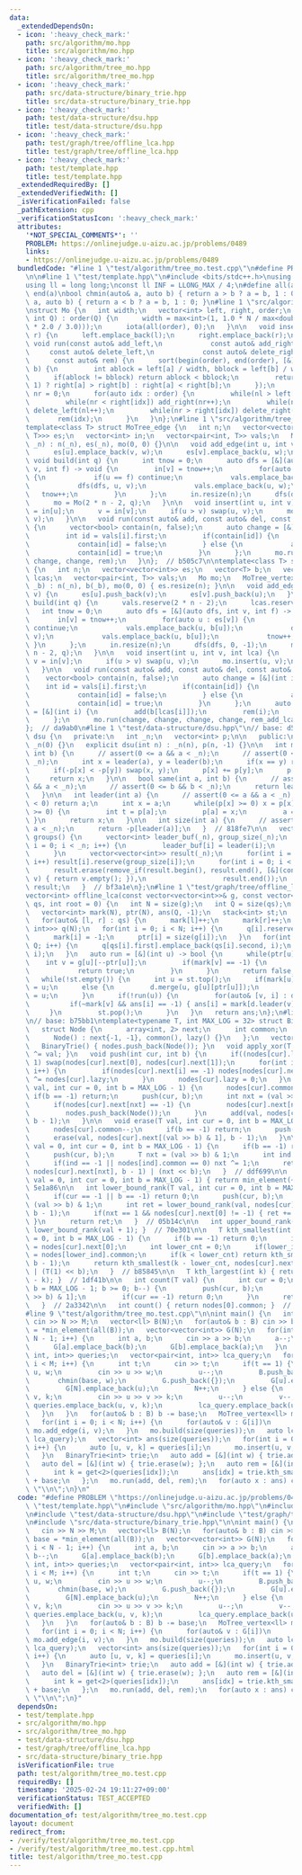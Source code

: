 ```yaml
---
data:
  _extendedDependsOn:
  - icon: ':heavy_check_mark:'
    path: src/algorithm/mo.hpp
    title: src/algorithm/mo.hpp
  - icon: ':heavy_check_mark:'
    path: src/algorithm/tree_mo.hpp
    title: src/algorithm/tree_mo.hpp
  - icon: ':heavy_check_mark:'
    path: src/data-structure/binary_trie.hpp
    title: src/data-structure/binary_trie.hpp
  - icon: ':heavy_check_mark:'
    path: test/data-structure/dsu.hpp
    title: test/data-structure/dsu.hpp
  - icon: ':heavy_check_mark:'
    path: test/graph/tree/offline_lca.hpp
    title: test/graph/tree/offline_lca.hpp
  - icon: ':heavy_check_mark:'
    path: test/template.hpp
    title: test/template.hpp
  _extendedRequiredBy: []
  _extendedVerifiedWith: []
  _isVerificationFailed: false
  _pathExtension: cpp
  _verificationStatusIcon: ':heavy_check_mark:'
  attributes:
    '*NOT_SPECIAL_COMMENTS*': ''
    PROBLEM: https://onlinejudge.u-aizu.ac.jp/problems/0489
    links:
    - https://onlinejudge.u-aizu.ac.jp/problems/0489
  bundledCode: "#line 1 \"test/algorithm/tree_mo.test.cpp\"\n#define PROBLEM \"https://onlinejudge.u-aizu.ac.jp/problems/0489\"\
    \n\n#line 1 \"test/template.hpp\"\n#include <bits/stdc++.h>\nusing namespace std;\n\
    using ll = long long;\nconst ll INF = LLONG_MAX / 4;\n#define all(a) begin(a),\
    \ end(a)\nbool chmin(auto& a, auto b) { return a > b ? a = b, 1 : 0; }\nbool chmax(auto&\
    \ a, auto b) { return a < b ? a = b, 1 : 0; }\n#line 1 \"src/algorithm/mo.hpp\"\
    \nstruct Mo {\n   int width;\n   vector<int> left, right, order;\n   Mo(int N,\
    \ int Q) : order(Q) {\n      width = max<int>(1, 1.0 * N / max<double>(1.0, sqrt(Q\
    \ * 2.0 / 3.0)));\n      iota(all(order), 0);\n   }\n\n   void insert(int l, int\
    \ r) {\n      left.emplace_back(l);\n      right.emplace_back(r);\n   }\n\n  \
    \ void run(const auto& add_left,\n            const auto& add_right,\n       \
    \     const auto& delete_left,\n            const auto& delete_right,\n      \
    \      const auto& rem) {\n      sort(begin(order), end(order), [&](int a, int\
    \ b) {\n         int ablock = left[a] / width, bblock = left[b] / width;\n   \
    \      if(ablock != bblock) return ablock < bblock;\n         return (ablock &\
    \ 1) ? right[a] > right[b] : right[a] < right[b];\n      });\n      int nl = 0,\
    \ nr = 0;\n      for(auto idx : order) {\n         while(nl > left[idx]) add_left(--nl);\n\
    \         while(nr < right[idx]) add_right(nr++);\n         while(nl < left[idx])\
    \ delete_left(nl++);\n         while(nr > right[idx]) delete_right(--nr);\n  \
    \       rem(idx);\n      }\n   }\n};\n#line 1 \"src/algorithm/tree_mo.hpp\"\n\
    template<class T> struct MoTree_edge {\n   int n;\n   vector<vector<pair<int,\
    \ T>>> es;\n   vector<int> in;\n   vector<pair<int, T>> vals;\n   Mo mo;\n   MoTree_edge(int\
    \ _n) : n(_n), es(_n), mo(0, 0) {}\n\n   void add_edge(int u, int v, T w) {\n\
    \      es[u].emplace_back(v, w);\n      es[v].emplace_back(u, w);\n   }\n\n  \
    \ void build(int q) {\n      int tnow = 0;\n      auto dfs = [&](auto dfs, int\
    \ v, int f) -> void {\n         in[v] = tnow++;\n         for(auto [u, w] : es[v])\
    \ {\n            if(u == f) continue;\n            vals.emplace_back(u, w);\n\
    \            dfs(dfs, u, v);\n            vals.emplace_back(u, w);\n         \
    \   tnow++;\n         }\n      };\n      in.resize(n);\n      dfs(dfs, 0, -1);\n\
    \      mo = Mo(2 * n - 2, q);\n   }\n\n   void insert(int u, int v) {\n      u\
    \ = in[u];\n      v = in[v];\n      if(u > v) swap(u, v);\n      mo.insert(u,\
    \ v);\n   }\n\n   void run(const auto& add, const auto& del, const auto& rem)\
    \ {\n      vector<bool> contain(n, false);\n      auto change = [&](int i) {\n\
    \         int id = vals[i].first;\n         if(contain[id]) {\n            del(vals[i].second);\n\
    \            contain[id] = false;\n         } else {\n            add(vals[i].second);\n\
    \            contain[id] = true;\n         }\n      };\n      mo.run(change, change,\
    \ change, change, rem);\n   }\n};  // b505c7\n\ntemplate<class T> struct MoTree_vertex\
    \ {\n   int n;\n   vector<vector<int>> es;\n   vector<T> b;\n   vector<int> in,\
    \ lcas;\n   vector<pair<int, T>> vals;\n   Mo mo;\n   MoTree_vertex(int _n, vector<T>\
    \ _b) : n(_n), b(_b), mo(0, 0) { es.resize(n); }\n\n   void add_edge(int u, int\
    \ v) {\n      es[u].push_back(v);\n      es[v].push_back(u);\n   }\n\n   void\
    \ build(int q) {\n      vals.reserve(2 * n - 2);\n      lcas.reserve(q);\n   \
    \   int tnow = 0;\n      auto dfs = [&](auto dfs, int v, int f) -> void {\n  \
    \       in[v] = tnow++;\n         for(auto u : es[v]) {\n            if(u == f)\
    \ continue;\n            vals.emplace_back(u, b[u]);\n            dfs(dfs, u,\
    \ v);\n            vals.emplace_back(u, b[u]);\n            tnow++;\n        \
    \ }\n      };\n      in.resize(n);\n      dfs(dfs, 0, -1);\n      mo = Mo(2 *\
    \ n - 2, q);\n   }\n\n   void insert(int u, int v, int lca) {\n      u = in[u],\
    \ v = in[v];\n      if(u > v) swap(u, v);\n      mo.insert(u, v);\n      lcas.push_back(lca);\n\
    \   }\n\n   void run(const auto& add, const auto& del, const auto& rem) {\n  \
    \    vector<bool> contain(n, false);\n      auto change = [&](int i) {\n     \
    \    int id = vals[i].first;\n         if(contain[id]) {\n            del(vals[i].second);\n\
    \            contain[id] = false;\n         } else {\n            add(vals[i].second);\n\
    \            contain[id] = true;\n         }\n      };\n      auto rem_add_lca\
    \ = [&](int i) {\n         add(b[lcas[i]]);\n         rem(i);\n         del(b[lcas[i]]);\n\
    \      };\n      mo.run(change, change, change, change, rem_add_lca);\n   }\n\
    };  // da9ab0\n#line 1 \"test/data-structure/dsu.hpp\"\n// base: d569f4\nstruct\
    \ dsu {\n   private:\n   int _n;\n   vector<int> p;\n\n   public:\n   dsu() :\
    \ _n(0) {}\n   explicit dsu(int n) : _n(n), p(n, -1) {}\n\n   int merge(int a,\
    \ int b) {\n      // assert(0 <= a && a < _n);\n      // assert(0 <= b && b <\
    \ _n);\n      int x = leader(a), y = leader(b);\n      if(x == y) return x;\n\
    \      if(-p[x] < -p[y]) swap(x, y);\n      p[x] += p[y];\n      p[y] = x;\n \
    \     return x;\n   }\n\n   bool same(int a, int b) {\n      // assert(0 <= a\
    \ && a < _n);\n      // assert(0 <= b && b < _n);\n      return leader(a) == leader(b);\n\
    \   }\n\n   int leader(int a) {\n      // assert(0 <= a && a < _n);\n      if(p[a]\
    \ < 0) return a;\n      int x = a;\n      while(p[x] >= 0) x = p[x];\n      while(p[a]\
    \ >= 0) {\n         int t = p[a];\n         p[a] = x;\n         a = t;\n     \
    \ }\n      return x;\n   }\n\n   int size(int a) {\n      // assert(0 <= a &&\
    \ a < _n);\n      return -p[leader(a)];\n   }  // 818fe7\n\n   vector<vector<int>>\
    \ groups() {\n      vector<int> leader_buf(_n), group_size(_n);\n      for(int\
    \ i = 0; i < _n; i++) {\n         leader_buf[i] = leader(i);\n         group_size[leader_buf[i]]++;\n\
    \      }\n      vector<vector<int>> result(_n);\n      for(int i = 0; i < _n;\
    \ i++) result[i].reserve(group_size[i]);\n      for(int i = 0; i < _n; i++) result[leader_buf[i]].push_back(i);\n\
    \      result.erase(remove_if(result.begin(), result.end(), [&](const vector<int>&\
    \ v) { return v.empty(); }),\n                   result.end());\n      return\
    \ result;\n   }  // bf3a1e\n};\n#line 1 \"test/graph/tree/offline_lca.hpp\"\n\
    vector<int> offline_lca(const vector<vector<int>>& g, const vector<pair<int, int>>&\
    \ qs, int root = 0) {\n   int N = size(g);\n   int Q = size(qs);\n   dsu d(N);\n\
    \   vector<int> mark(N), ptr(N), ans(Q, -1);\n   stack<int> st;\n   st.push(root);\n\
    \   for(auto& [l, r] : qs) {\n      mark[l]++;\n      mark[r]++;\n   }\n\n   vector<vector<pair<int,\
    \ int>>> q(N);\n   for(int i = 0; i < N; i++) {\n      q[i].reserve(mark[i]);\n\
    \      mark[i] = -1;\n      ptr[i] = size(g[i]);\n   }\n   for(int i = 0; i <\
    \ Q; i++) {\n      q[qs[i].first].emplace_back(qs[i].second, i);\n      q[qs[i].second].emplace_back(qs[i].first,\
    \ i);\n   }\n   auto run = [&](int u) -> bool {\n      while(ptr[u]) {\n     \
    \    int v = g[u][--ptr[u]];\n         if(mark[v] == -1) {\n            st.push(v);\n\
    \            return true;\n         }\n      }\n      return false;\n   };\n\n\
    \   while(!st.empty()) {\n      int u = st.top();\n      if(mark[u] == -1) mark[u]\
    \ = u;\n      else {\n         d.merge(u, g[u][ptr[u]]);\n         mark[d.leader(u)]\
    \ = u;\n      }\n      if(!run(u)) {\n         for(auto& [v, i] : q[u]) {\n  \
    \          if(~mark[v] && ans[i] == -1) { ans[i] = mark[d.leader(v)]; }\n    \
    \     }\n         st.pop();\n      }\n   }\n   return ans;\n};\n#line 1 \"src/data-structure/binary_trie.hpp\"\
    \n// base: b75bb1\ntemplate<typename T, int MAX_LOG = 32> struct BinaryTrie {\n\
    \   struct Node {\n      array<int, 2> next;\n      int common;\n      T lazy;\n\
    \      Node() : next{-1, -1}, common(), lazy() {}\n   };\n   vector<Node> nodes;\n\
    \   BinaryTrie() { nodes.push_back(Node()); }\n   void apply_xor(T val) { nodes[0].lazy\
    \ ^= val; }\n   void push(int cur, int b) {\n      if((nodes[cur].lazy >> b) &\
    \ 1) swap(nodes[cur].next[0], nodes[cur].next[1]);\n      for(int i = 0; i < 2;\
    \ i++) {\n         if(nodes[cur].next[i] == -1) nodes[nodes[cur].next[i]].lazy\
    \ ^= nodes[cur].lazy;\n      }\n      nodes[cur].lazy = 0;\n   }\n   void add(T\
    \ val, int cur = 0, int b = MAX_LOG - 1) {\n      nodes[cur].common++;\n     \
    \ if(b == -1) return;\n      push(cur, b);\n      int nxt = (val >> (T)b) & (T)1;\n\
    \      if(nodes[cur].next[nxt] == -1) {\n         nodes[cur].next[nxt] = size(nodes);\n\
    \         nodes.push_back(Node());\n      }\n      add(val, nodes[cur].next[nxt],\
    \ b - 1);\n   }\n\n   void erase(T val, int cur = 0, int b = MAX_LOG - 1) {\n\
    \      nodes[cur].common--;\n      if(b == -1) return;\n      push(cur, b);\n\
    \      erase(val, nodes[cur].next[(val >> b) & 1], b - 1);\n   }\n\n   T min_element(T\
    \ val = 0, int cur = 0, int b = MAX_LOG - 1) {\n      if(b == -1) return 0;\n\
    \      push(cur, b);\n      T nxt = (val >> b) & 1;\n      int ind = nodes[cur].next[nxt];\n\
    \      if(ind == -1 || nodes[ind].common == 0) nxt ^= 1;\n      return min_element(val,\
    \ nodes[cur].next[nxt], b - 1) | (nxt << b);\n   }  // ddf699\n\n   T max_element(T\
    \ val = 0, int cur = 0, int b = MAX_LOG - 1) { return min_element(~val); }  //\
    \ 5e1a86\n\n   int lower_bound_rank(T val, int cur = 0, int b = MAX_LOG - 1) {\n\
    \      if(cur == -1 || b == -1) return 0;\n      push(cur, b);\n      T nxt =\
    \ (val >> b) & 1;\n      int ret = lower_bound_rank(val, nodes[cur].next[nxt],\
    \ b - 1);\n      if(nxt == 1 && nodes[cur].next[0] != -1) { ret += nodes[nodes[cur].next[0]].common;\
    \ }\n      return ret;\n   }  // 05b14c\n\n   int upper_bound_rank(T val) { return\
    \ lower_bound_rank(val + 1); }  // 70e301\n\n   T kth_smallest(int k, int cur\
    \ = 0, int b = MAX_LOG - 1) {\n      if(b == -1) return 0;\n      int lower_ind\
    \ = nodes[cur].next[0];\n      int lower_cnt = 0;\n      if(lower_ind != -1) lower_cnt\
    \ = nodes[lower_ind].common;\n      if(k < lower_cnt) return kth_smallest(k, nodes[cur].next[0],\
    \ b - 1);\n      return kth_smallest(k - lower_cnt, nodes[cur].next[1], b - 1)\
    \ | (T(1) << b);\n   }  // b85845\n\n   T kth_largest(int k) { return kth_smallest(nodes[0].common\
    \ - k); }  // 1df41b\n\n   int count(T val) {\n      int cur = 0;\n      for(int\
    \ b = MAX_LOG - 1; b >= 0; b--) {\n         push(cur, b);\n         cur = nodes[cur].next[(val\
    \ >> b) & 1];\n         if(cur == -1) return 0;\n      }\n      return nodes[cur].common;\n\
    \   }  // 2a3342\n\n   int count() { return nodes[0].common; }  // 210f0e\n};\n\
    #line 9 \"test/algorithm/tree_mo.test.cpp\"\n\nint main() {\n   int N, M;\n  \
    \ cin >> N >> M;\n   vector<ll> B(N);\n   for(auto& b : B) cin >> b;\n   ll base\
    \ = *min_element(all(B));\n   vector<vector<int>> G(N);\n   for(int i = 0; i <\
    \ N - 1; i++) {\n      int a, b;\n      cin >> a >> b;\n      a--;\n      b--;\n\
    \      G[a].emplace_back(b);\n      G[b].emplace_back(a);\n   }\n   vector<tuple<int,\
    \ int, int>> queries;\n   vector<pair<int, int>> lca_query;\n   for(int i = 0;\
    \ i < M; i++) {\n      int t;\n      cin >> t;\n      if(t == 1) {\n         int\
    \ u, w;\n         cin >> u >> w;\n         u--;\n         B.push_back(w);\n  \
    \       chmin(base, w);\n         G.push_back({});\n         G[u].emplace_back(N);\n\
    \         G[N].emplace_back(u);\n         N++;\n      } else {\n         int u,\
    \ v, k;\n         cin >> u >> v >> k;\n         u--;\n         v--;\n        \
    \ queries.emplace_back(u, v, k);\n         lca_query.emplace_back(u, v);\n   \
    \   }\n   }\n   for(auto& b : B) b -= base;\n   MoTree_vertex<ll> mo(N, B);\n\
    \   for(int i = 0; i < N; i++) {\n      for(auto& v : G[i])\n         if(v > i)\
    \ mo.add_edge(i, v);\n   }\n   mo.build(size(queries));\n   auto lcas = offline_lca(G,\
    \ lca_query);\n   vector<int> ans(size(queries));\n   for(int i = 0; i < size(queries);\
    \ i++) {\n      auto [u, v, k] = queries[i];\n      mo.insert(u, v, lcas[i]);\n\
    \   }\n   BinaryTrie<int> trie;\n   auto add = [&](int w) { trie.add(w); };\n\
    \   auto del = [&](int w) { trie.erase(w); };\n   auto rem = [&](int idx) {\n\
    \      int k = get<2>(queries[idx]);\n      ans[idx] = trie.kth_smallest(k - 1)\
    \ + base;\n   };\n   mo.run(add, del, rem);\n   for(auto x : ans) cout << x <<\
    \ \"\\n\";\n}\n"
  code: "#define PROBLEM \"https://onlinejudge.u-aizu.ac.jp/problems/0489\"\n\n#include\
    \ \"test/template.hpp\"\n#include \"src/algorithm/mo.hpp\"\n#include \"src/algorithm/tree_mo.hpp\"\
    \n#include \"test/data-structure/dsu.hpp\"\n#include \"test/graph/tree/offline_lca.hpp\"\
    \n#include \"src/data-structure/binary_trie.hpp\"\n\nint main() {\n   int N, M;\n\
    \   cin >> N >> M;\n   vector<ll> B(N);\n   for(auto& b : B) cin >> b;\n   ll\
    \ base = *min_element(all(B));\n   vector<vector<int>> G(N);\n   for(int i = 0;\
    \ i < N - 1; i++) {\n      int a, b;\n      cin >> a >> b;\n      a--;\n     \
    \ b--;\n      G[a].emplace_back(b);\n      G[b].emplace_back(a);\n   }\n   vector<tuple<int,\
    \ int, int>> queries;\n   vector<pair<int, int>> lca_query;\n   for(int i = 0;\
    \ i < M; i++) {\n      int t;\n      cin >> t;\n      if(t == 1) {\n         int\
    \ u, w;\n         cin >> u >> w;\n         u--;\n         B.push_back(w);\n  \
    \       chmin(base, w);\n         G.push_back({});\n         G[u].emplace_back(N);\n\
    \         G[N].emplace_back(u);\n         N++;\n      } else {\n         int u,\
    \ v, k;\n         cin >> u >> v >> k;\n         u--;\n         v--;\n        \
    \ queries.emplace_back(u, v, k);\n         lca_query.emplace_back(u, v);\n   \
    \   }\n   }\n   for(auto& b : B) b -= base;\n   MoTree_vertex<ll> mo(N, B);\n\
    \   for(int i = 0; i < N; i++) {\n      for(auto& v : G[i])\n         if(v > i)\
    \ mo.add_edge(i, v);\n   }\n   mo.build(size(queries));\n   auto lcas = offline_lca(G,\
    \ lca_query);\n   vector<int> ans(size(queries));\n   for(int i = 0; i < size(queries);\
    \ i++) {\n      auto [u, v, k] = queries[i];\n      mo.insert(u, v, lcas[i]);\n\
    \   }\n   BinaryTrie<int> trie;\n   auto add = [&](int w) { trie.add(w); };\n\
    \   auto del = [&](int w) { trie.erase(w); };\n   auto rem = [&](int idx) {\n\
    \      int k = get<2>(queries[idx]);\n      ans[idx] = trie.kth_smallest(k - 1)\
    \ + base;\n   };\n   mo.run(add, del, rem);\n   for(auto x : ans) cout << x <<\
    \ \"\\n\";\n}"
  dependsOn:
  - test/template.hpp
  - src/algorithm/mo.hpp
  - src/algorithm/tree_mo.hpp
  - test/data-structure/dsu.hpp
  - test/graph/tree/offline_lca.hpp
  - src/data-structure/binary_trie.hpp
  isVerificationFile: true
  path: test/algorithm/tree_mo.test.cpp
  requiredBy: []
  timestamp: '2025-02-24 19:11:27+09:00'
  verificationStatus: TEST_ACCEPTED
  verifiedWith: []
documentation_of: test/algorithm/tree_mo.test.cpp
layout: document
redirect_from:
- /verify/test/algorithm/tree_mo.test.cpp
- /verify/test/algorithm/tree_mo.test.cpp.html
title: test/algorithm/tree_mo.test.cpp
---
```

